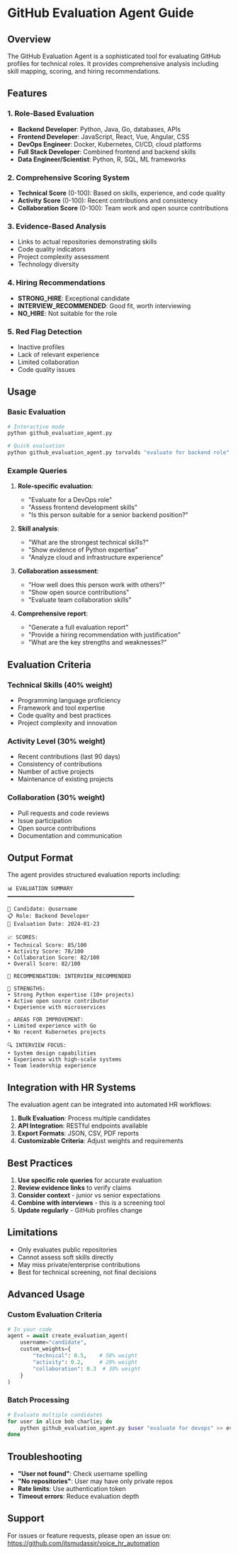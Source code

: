 # GitHub Evaluation Agent Guide

## Overview

The GitHub Evaluation Agent is a sophisticated tool for evaluating GitHub profiles for technical roles. It provides comprehensive analysis including skill mapping, scoring, and hiring recommendations.

## Features

### 1. Role-Based Evaluation
- **Backend Developer**: Python, Java, Go, databases, APIs
- **Frontend Developer**: JavaScript, React, Vue, Angular, CSS
- **DevOps Engineer**: Docker, Kubernetes, CI/CD, cloud platforms
- **Full Stack Developer**: Combined frontend and backend skills
- **Data Engineer/Scientist**: Python, R, SQL, ML frameworks

### 2. Comprehensive Scoring System
- **Technical Score** (0-100): Based on skills, experience, and code quality
- **Activity Score** (0-100): Recent contributions and consistency
- **Collaboration Score** (0-100): Team work and open source contributions

### 3. Evidence-Based Analysis
- Links to actual repositories demonstrating skills
- Code quality indicators
- Project complexity assessment
- Technology diversity

### 4. Hiring Recommendations
- **STRONG_HIRE**: Exceptional candidate
- **INTERVIEW_RECOMMENDED**: Good fit, worth interviewing
- **NO_HIRE**: Not suitable for the role

### 5. Red Flag Detection
- Inactive profiles
- Lack of relevant experience
- Limited collaboration
- Code quality issues

## Usage

### Basic Evaluation

```bash
# Interactive mode
python github_evaluation_agent.py

# Quick evaluation
python github_evaluation_agent.py torvalds "evaluate for backend role"
```

### Example Queries

1. **Role-specific evaluation**:
   - "Evaluate for a DevOps role"
   - "Assess frontend development skills"
   - "Is this person suitable for a senior backend position?"

2. **Skill analysis**:
   - "What are the strongest technical skills?"
   - "Show evidence of Python expertise"
   - "Analyze cloud and infrastructure experience"

3. **Collaboration assessment**:
   - "How well does this person work with others?"
   - "Show open source contributions"
   - "Evaluate team collaboration skills"

4. **Comprehensive report**:
   - "Generate a full evaluation report"
   - "Provide a hiring recommendation with justification"
   - "What are the key strengths and weaknesses?"

## Evaluation Criteria

### Technical Skills (40% weight)
- Programming language proficiency
- Framework and tool expertise
- Code quality and best practices
- Project complexity and innovation

### Activity Level (30% weight)
- Recent contributions (last 90 days)
- Consistency of contributions
- Number of active projects
- Maintenance of existing projects

### Collaboration (30% weight)
- Pull requests and code reviews
- Issue participation
- Open source contributions
- Documentation and communication

## Output Format

The agent provides structured evaluation reports including:

```
📊 EVALUATION SUMMARY
━━━━━━━━━━━━━━━━━━━━━━━━━━━━━━━━━━━━━━━━

👤 Candidate: @username
📋 Role: Backend Developer
📅 Evaluation Date: 2024-01-23

📈 SCORES:
• Technical Score: 85/100
• Activity Score: 78/100
• Collaboration Score: 82/100
• Overall Score: 82/100

🎯 RECOMMENDATION: INTERVIEW_RECOMMENDED

💪 STRENGTHS:
• Strong Python expertise (10+ projects)
• Active open source contributor
• Experience with microservices

⚠️ AREAS FOR IMPROVEMENT:
• Limited experience with Go
• No recent Kubernetes projects

🔍 INTERVIEW FOCUS:
• System design capabilities
• Experience with high-scale systems
• Team leadership experience
```

## Integration with HR Systems

The evaluation agent can be integrated into automated HR workflows:

1. **Bulk Evaluation**: Process multiple candidates
2. **API Integration**: RESTful endpoints available
3. **Export Formats**: JSON, CSV, PDF reports
4. **Customizable Criteria**: Adjust weights and requirements

## Best Practices

1. **Use specific role queries** for accurate evaluation
2. **Review evidence links** to verify claims
3. **Consider context** - junior vs senior expectations
4. **Combine with interviews** - this is a screening tool
5. **Update regularly** - GitHub profiles change

## Limitations

- Only evaluates public repositories
- Cannot assess soft skills directly
- May miss private/enterprise contributions
- Best for technical screening, not final decisions

## Advanced Usage

### Custom Evaluation Criteria

```python
# In your code
agent = await create_evaluation_agent(
    username="candidate",
    custom_weights={
        "technical": 0.5,    # 50% weight
        "activity": 0.2,     # 20% weight  
        "collaboration": 0.3  # 30% weight
    }
)
```

### Batch Processing

```bash
# Evaluate multiple candidates
for user in alice bob charlie; do
    python github_evaluation_agent.py $user "evaluate for devops" >> evaluations.txt
done
```

## Troubleshooting

- **"User not found"**: Check username spelling
- **"No repositories"**: User may have only private repos
- **Rate limits**: Use authentication token
- **Timeout errors**: Reduce evaluation depth

## Support

For issues or feature requests, please open an issue on:
https://github.com/itsmudassir/voice_hr_automation